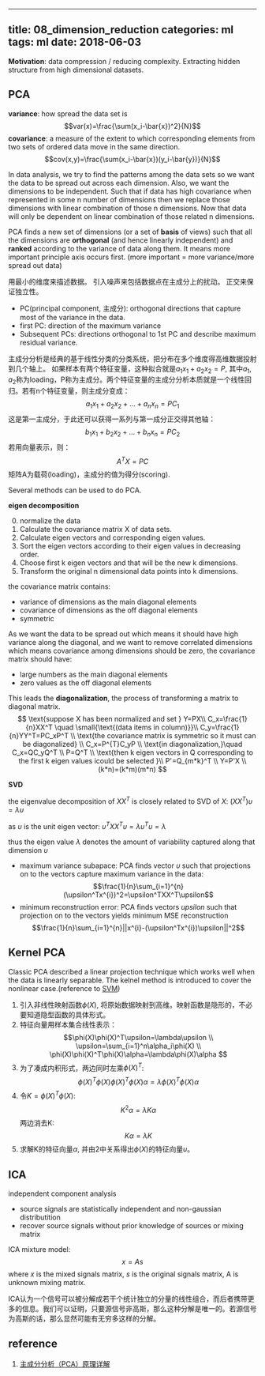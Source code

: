 ---
 title: 08_dimension_reduction
 categories: ml
 tags: ml
 date: 2018-06-03
 ---

**Motivation**: data compression / reducing complexity. Extracting hidden structure from high dimensional datasets.

## PCA

**variance**: how spread the data set is
$$var(x)=\frac{\sum(x_i-\bar{x})^2}{N}$$
**covariance**: a measure of the extent to which corresponding elements from two sets of ordered data move in the same direction.
$$cov(x,y)=\frac{\sum(x_i-\bar{x})(y_i-\bar{y})}{N}$$

In data analysis, we try to find the patterns among the data sets so we want the data to be spread out across each dimension. Also, we want the dimensions to be independent. Such that if data has high covariance when represented in some n number of dimensions then we replace those dimensions with linear combination of those n dimensions. Now that data will only be dependent on linear combination of those related n dimensions.

PCA finds a new set of dimensions (or a set of **basis** of views) such that all the dimensions are **orthogonal** (and hence linearly independent) and **ranked** according to the variance of data along them. It means more important principle
axis occurs first. (more important = more variance/more spread out data)

用最小的维度来描述数据。 引入噪声来包括数据点在主成分上的扰动。 正交来保证独立性。

- PC(principal component, 主成分): orthogonal directions that capture most of the variance in the data.
- first PC: direction of the maximum variance
- Subsequent PCs: directions orthogonal to 1st PC and describe maximum residual variance.

主成分分析是经典的基于线性分类的分类系统，把分布在多个维度得高维数据投射到几个轴上。 如果样本有两个特征变量，这种拟合就是$a_1x_1+a_2x_2=P$, 其中$a_1,a_2$称为loading，P称为主成分。两个特征变量的主成分分析本质就是一个线性回归。若有n个特征变量，则主成分变成：
$$a_1x_1+a_2x_2+\dots+a_nx_n=PC_1$$
这是第一主成分，于此还可以获得一系列与第一成分正交得其他轴：
$$b_1x_1+b_2x_2+\dots+b_nx_n=PC_2$$
若用向量表示，则：
$$A^TX=PC$$
矩阵A为载荷(loading)，主成分的值为得分(scoring).

Several methods can be used to do PCA.

**eigen decomposition**

0. normalize the data
1. Calculate the covariance matrix X of data sets.
2. Calculate eigen vectors and corresponding eigen values.
3. Sort the eigen vectors according to their eigen values in decreasing order.
4. Choose first k eigen vectors and that will be the new k dimensions.
5. Transform the original n dimensional data points into k dimensions.

the covariance matrix contains:

- variance of dimensions as the main diagonal elements
- covariance of dimensions as the off diagonal elements
- symmetric

As we want the data to be spread out which means it should have high variance along the diagonal, and we want to remove correlated dimensions which means covariance among dimensions should be zero, the covariance matrix should have:

- large numbers as the main diagonal elements
- zero values as the off diagonal elements

This leads the **diagonalization**, the process of transforming a matrix to diagonal matrix.
$$
\text{suppose X has been normalized and set } Y=PX\\
C_x=\frac{1}{n}XX^T \quad \small{\text{(data items in column)}}\\
C_y=\frac{1}{n}YY^T=PC_xP^T  \\
\text{the covariance matrix is symmetric so it must can be diagonalized}  \\
C_x=P^{T}C_yP      \\
\text{in diagonalization,}\quad  C_x=QC_yQ^T \\
P=Q^T  \\
\text{then k eigen vectors in Q corresponding to the first k eigen values  icould be selected }\\
P'=Q_{m*k}^T  \\
Y=P'X   \\
(k*n)=(k*m)(m*n)
$$

**SVD**

the eigenvalue decomposition of $XX^T$ is closely related to SVD of $X$: $(XX^T)\upsilon=\lambda\upsilon$

as $\upsilon$ is the unit eigen vector: $\upsilon^TXX^T\upsilon=\lambda\upsilon^T\upsilon=\lambda$

thus the eigen value $\lambda$ denotes the amount of variability captured along that dimension $\upsilon$

- maximum variance subapace: PCA finds vector $\upsilon$ such that projections on to the vectors capture maximum variance in the data:
$$\frac{1}{n}\sum_{i=1}^{n}(\upsilon^Tx^{i})^2=\upsilon^TXX^T\upsilon$$
- minimum reconstruction error: PCA finds vectors $upsilon$ such that projection on to the vectors yields minimum MSE reconstruction
$$\frac{1}{n}\sum_{i=1}^{n}||x^{i}-(\upsilon^Tx^{i})\upsilon||^2$$


## Kernel PCA

Classic PCA described a linear projection technique which works well when the data is linearly separable. The kelnel method is introduced to cover the nonlinear case.(reference to [SVM](SVM.md))

1. 引入非线性映射函数$\phi(X)$, 将原始数据映射到高维。映射函数是隐形的，不必要知道隐型函数的具体形式。
2. 特征向量用样本集合线性表示：
$$\phi(X)\phi(X)^T\upsilon=\lambda\upsilon \\
\upsilon=\sum_{i=1}^n\alpha_i\phi(X)    \\
\phi(X)\phi(X)^T\phi(X)\alpha=\lambda\phi(X)\alpha
$$
3. 为了凑成内积形式，两边同时左乘$\phi(X)^T$:
$$\phi(X)^T\phi(X)\phi(X)^T\phi(X)\alpha=\lambda\phi(X)^T\phi(X)\alpha
$$
4. 令$K=\phi(X)^T\phi(X)$:
$$K^2\alpha=\lambda K\alpha$$
两边消去K:  
$$K\alpha=\lambda K$$
5. 求解K的特征向量$\alpha$, 并由2中关系得出$\phi(X)$的特征向量$\upsilon$。

## ICA

independent component analysis

- source signals are statistically independent and non-gaussian distributition
- recover source signals without prior knowledge of sources or mixing matrix

ICA mixture model:
$$x=As$$
where $x$ is the mixed signals matrix, $s$ is the original signals matrix, A is unknown mixing matrix.

ICA认为一个信号可以被分解成若干个统计独立的分量的线性组合，而后者携带更多的信息。我们可以证明，只要源信号非高斯，那么这种分解是唯一的。若源信号为高斯的话，那么显然可能有无穷多这样的分解。

## reference

1. [主成分分析（PCA）原理详解](https://blog.csdn.net/zhongkelee/article/details/44064401)
